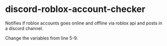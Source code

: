 # discord-roblox-account-checker

Notifies if roblox accounts goes online and offline via roblox api and posts in a discord channel. 

Change the variables from line 5-9. 
